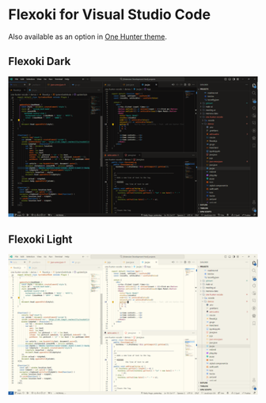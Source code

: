 # Flexoki for Visual Studio Code

Also available as an option in [One Hunter theme](https://github.com/Railly/one-hunter-vscode). 

## Flexoki Dark

![Flexoki dark for VS Code](screenshots/flexoki-vscode-dark.png)

## Flexoki Light

![Flexoki light for VS Code](screenshots/flexoki-vscode-light.png)